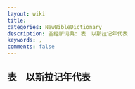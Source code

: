 ```yaml
---
layout: wiki
title: 
categories: NewBibleDictionary
description: 圣经新词典: 表　以斯拉记年代表
keywords: , 
comments: false
---
```


## 表　以斯拉记年代表










